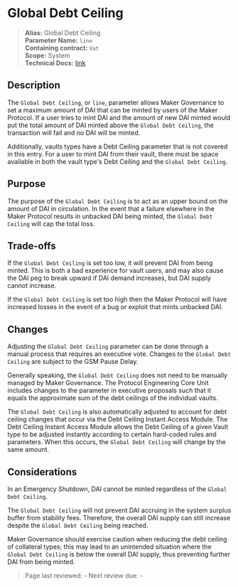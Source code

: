 # Global Debt Ceiling

>**Alias:** Global Debt Ceiling  
>**Parameter Name:** `line`  
>**Containing contract:** `Vat`  
>**Scope:** System  
>**Technical Docs:** [link](https://docs.makerdao.com/smart-contract-modules/core-module/vat-detailed-documentation)  

## Description

The `Global Debt Ceiling`, or `line`, parameter allows Maker Governance to set a maximum amount of DAI that can be minted by users of the Maker Protocol. If a user tries to mint DAI and the amount of new DAI minted would put the total amount of DAI minted above the `Global Debt Ceiling`, the transaction will fail and no DAI will be minted.

Additionally, vaults types have a Debt Ceiling parameter that is not covered in this entry. For a user to mint DAI from their vault, there must be space available in both the vault type's Debt Ceiling and the `Global Debt Ceiling`.

## Purpose

The purpose of the `Global Debt Ceiling` is to act as an upper bound on the amount of DAI in circulation. In the event that a failure elsewhere in the Maker Protocol results in unbacked DAI being minted, the `Global Debt Ceiling` will cap the total loss. 

## Trade-offs

If the `Global Debt Ceiling` is set too low, it will prevent DAI from being minted. This is both a bad experience for vault users, and may also cause the DAI peg to break upward if DAI demand increases, but DAI supply cannot increase.

If the `Global Debt Ceiling` is set too high then the Maker Protocol will have increased losses in the event of a bug or exploit that mints unbacked DAI.

## Changes

Adjusting the `Global Debt Ceiling` parameter can be done through a manual process that requires an executive vote. Changes to the `Global Debt Ceiling` are subject to the GSM Pause Delay.

Generally speaking, the `Global Debt Ceiling` does not need to be manually managed by Maker Governance. The Protocol Engineering Core Unit includes changes to the parameter in executive proposals such that it equals the approximate sum of the debt ceilings of the individual vaults.

The `Global Debt Ceiling` is also automatically adjusted to account for debt ceiling changes that occur via the Debt Ceiling Instant Access Module. The Debt Ceiling Instant Access Module allows the Debt Ceiling of a given Vault type to be adjusted instantly according to certain hard-coded rules and parameters. When this occurs, the `Global Debt Ceiling` will change by the same amount.

## Considerations

In an Emergency Shutdown, DAI cannot be minted regardless of the `Global Debt Ceiling`.

The `Global Debt Ceiling` will not prevent DAI accruing in the system surplus buffer from stability fees. Therefore, the overall DAI supply can still increase despite the `Global Debt Ceiling` being reached.

Maker Governance should exercise caution when reducing the debt ceiling of collateral types; this may lead to an unintended situation where the `Global Debt Ceiling` is below the overall DAI supply, thus preventing further DAI from being minted.

>Page last reviewed: -
>Next review due: -

